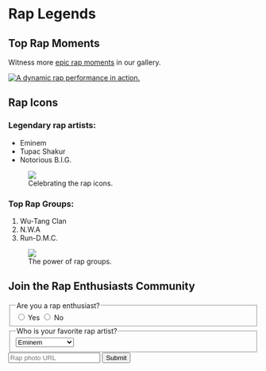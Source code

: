 <!DOCTYPE html>
<html>
  <body>
    <main>
      <h1>Rap Legends</h1>
      <section>
        <h2>Top Rap Moments</h2>
        <!-- TODO: Add link to rap artist photos -->
        <p>Witness more <a target="_blank" href="https://raplegends.com">epic rap moments</a> in our gallery.</p>
        <a href="https://raplegends.com"><img src="https://images5.alphacoders.com/869/thumb-1920-869330.jpg" alt="A dynamic rap performance in action."></a>
      </section>
      <section>
        <h2>Rap Icons</h2>
        <h3>Legendary rap artists:</h3>
        <ul>
          <li>Eminem</li>
          <li>Tupac Shakur</li>
          <li>Notorious B.I.G.</li>
        </ul>
        <figure>
          <img src="https://pic2.zhimg.com/2ddf09098a95f4cf9b8bbd2fa393bea8_r.jpg?source=1940ef5c">
          <figcaption>Celebrating the rap icons.</figcaption>
        </figure>
        <h3>Top Rap Groups:</h3>
        <ol>
          <li>Wu-Tang Clan</li>
          <li>N.W.A</li>
          <li>Run-D.M.C.</li>
        </ol>
        <figure>
          <img src="https://img.redbull.com/images/c_fill,w_1200,h_630,g_auto,f_auto,q_auto/redbullcom/2019/11/09/0fc2d2af-420d-4e37-8499-f3da5689ed31/wutang2">
          <figcaption>The power of rap groups.</figcaption>
        </figure>
      </section>
      <section>
        <h2>Join the Rap Enthusiasts Community</h2>
        <form action="https://raplegends.com/submit-rap-photo">
          <fieldset>
            <legend>Are you a rap enthusiast?</legend>
            <label><input id="yes" type="radio" name="enthusiast" value="yes"> Yes</label>
            <label><input id="no" type="radio" name="enthusiast" value="no"> No</label>
          </fieldset>
          <fieldset>
            <legend>Who is your favorite rap artist?</legend>
            <select name="favorite-artist">
              <option value="eminem">Eminem</option>
              <option value="tupac">Tupac Shakur</option>
              <option value="biggie">Notorious B.I.G.</option>
              <!-- Add more rap artists here -->
            </select>
          </fieldset>
          <input type="text" name="rapphotourl" placeholder="Rap photo URL" required>
          <button type="submit">Submit</button>
        </form>
      </section>
    </main>
  </body>
</html>

